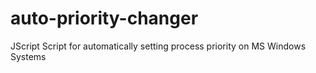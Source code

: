 # auto-priority-changer
JScript Script for automatically setting process priority on MS Windows Systems
